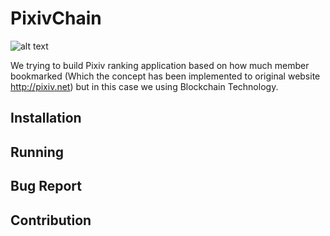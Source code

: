 # PixivChain
![alt text](https://image.ibb.co/dsVERo/logo_test.png "Pixiv X Blockchain")

We trying to build Pixiv ranking application based on how much member bookmarked (Which the concept has been implemented to original website http://pixiv.net) but in this case we using Blockchain Technology.

## Installation
## Running 
## Bug Report
## Contribution

